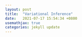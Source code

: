```yaml
---
layout: post
title:  "Variational Inference"
date:   2021-07-17 15:54:34 +0800
usemathjax: true
categories: jekyll update
---
```


